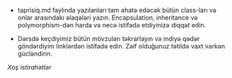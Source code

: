 <ul>
<li>
<p>taprisiq.md faylında yazılanları tam əhatə edəcək bütün class-ları və onlar arasındakı əlaqələri yazın. Encapsulation, inheritance və polymorphism-dən harda və necə istifadə etdiyinizə diqqət edin.</p>
</li>
<li>
<p>Dərsdə keçdiyimiz bütün mövzuları təkrarlayın və indiyə qədər göndərdiyim linklərdən istifadə edin. Zəif olduğunuz tətildə vaxt varkən gücləndirin.</p>
</li>
</ul>
<i>Xoş istirahətlər</i>
